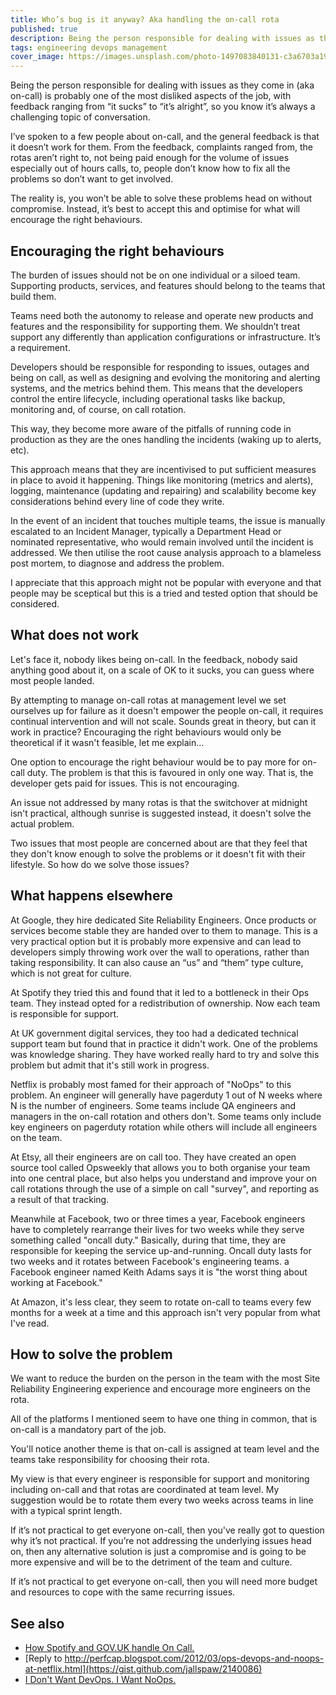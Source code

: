```yaml
---
title: Who’s bug is it anyway? Aka handling the on-call rota
published: true
description: Being the person responsible for dealing with issues as they come in (aka on-call) is probably one of the most disliked aspects of the job, with feedback ranging from “it sucks” to “it’s alright”, so you know it’s always a challenging topic of conversation. 
tags: engineering devops management
cover_image: https://images.unsplash.com/photo-1497083840131-c3a6703a198b?ixlib=rb-1.2.1&ixid=eyJhcHBfaWQiOjEyMDd9&auto=format&fit=crop&w=1489&q=80
---
```


Being the person responsible for dealing with issues as they come in (aka on-call) is probably one of the most disliked aspects of the job, with feedback ranging from “it sucks” to “it’s alright”, so you know it’s always a challenging topic of conversation.

I’ve spoken to a few people about on-call, and the general feedback is that it doesn’t work for them. From the feedback, complaints ranged from, the rotas aren’t right to, not being paid enough for the volume of issues especially out of hours calls, to, people don’t know how to fix all the problems so don’t want to get involved.

The reality is, you won’t be able to solve these problems head on without compromise. Instead, it’s best to accept this and optimise for what will encourage the right behaviours.

## Encouraging the right behaviours

The burden of issues should not be on one individual or a siloed team. Supporting products, services, and features should belong to the teams that build them.  

Teams need both the autonomy to release and operate new products and features and the responsibility for supporting them. We shouldn’t treat support any differently than application configurations or infrastructure. It’s a requirement. 
  
Developers should be responsible for responding to issues, outages and being on call, as well as designing and evolving the monitoring and alerting systems, and the metrics behind them. This means that the developers control the entire lifecycle, including operational tasks like backup, monitoring and, of course, on call rotation. 
  
This way, they become more aware of the pitfalls of running code in production as they are the ones handling the incidents (waking up to alerts, etc). 

This approach means that they are incentivised to put sufficient measures in place to avoid it happening. Things like monitoring (metrics and alerts), logging, maintenance (updating and repairing) and scalability become key considerations behind every line of code they write. 

In the event of an incident that touches multiple teams, the issue is manually escalated to an Incident Manager, typically a Department Head or nominated representative, who would remain involved until the incident is addressed. We then utilise the root cause analysis approach to a blameless post mortem, to diagnose and address the problem. 
  
I appreciate that this approach might not be popular with everyone and that people may be sceptical but this is a tried and tested option that should be considered. 

## What does not work
Let's face it, nobody likes being on-call. In the feedback, nobody said anything good about it, on a scale of OK to it sucks, you can guess where most people landed.

By attempting to manage on-call rotas at management level we set ourselves up for failure as it doesn't empower the people on-call, it requires continual intervention and will not scale. Sounds great in theory, but can it work in practice? Encouraging the right behaviours would only be theoretical if it wasn't feasible, let me explain... 

One option to encourage the right behaviour would be to pay more for on-call duty. The problem is that this is favoured in only one way. That is, the developer gets paid for issues. This is not encouraging.

An issue not addressed by many rotas is that the switchover at midnight isn't practical, although sunrise is suggested instead, it doesn't solve the actual problem.

Two issues that most people are concerned about are that they feel that they don't know enough to solve the problems or it doesn't fit with their lifestyle. So how do we solve those issues?

## What happens elsewhere
At Google, they hire dedicated Site Reliability Engineers. Once products or services become stable they are handed over to them to manage. This is a very practical option but it is probably more expensive and can lead to developers simply throwing work over the wall to operations, rather than taking responsibility. It can also cause an “us” and “them” type culture, which is not great for culture.

At Spotify they tried this and found that it led to a bottleneck in their Ops team. They instead opted for a redistribution of ownership. Now each team is responsible for support. 

At UK government digital services, they too had a dedicated technical support team but found that in practice it didn't work. One of the problems was knowledge sharing. They have worked really hard to try and solve this problem but admit that it's still work in progress.

Netflix is probably most famed for their approach of "NoOps" to this problem. An engineer will generally have pagerduty 1 out of N weeks where N is the number of engineers. Some teams include QA engineers and managers in the on-call rotation and others don't. Some teams only include key engineers on pagerduty rotation while others will include all engineers on the team.  

At Etsy, all their engineers are on call too. They have created an open source tool called Opsweekly that allows you to both organise your team into one central place, but also helps you understand and improve your on call rotations through the use of a simple on call "survey", and reporting as a result of that tracking. 

Meanwhile at Facebook, two or three times a year, Facebook engineers have to completely rearrange their lives for two weeks while they serve something called "oncall duty." Basically, during that time, they are responsible for keeping the service up-and-running. Oncall duty lasts for two weeks and it rotates between Facebook's engineering teams. a Facebook engineer named Keith Adams says it is "the worst thing about working at Facebook." 

At Amazon, it's less clear, they seem to rotate on-call to teams every few months for a week at a time and this approach isn't very popular from what I've read.

## How to solve the problem

We want to reduce the burden on the person in the team with the most Site Reliability Engineering experience and encourage more engineers on the rota. 

All of the platforms I mentioned seem to have one thing in common, that is on-call is a mandatory part of the job. 

You'll notice another theme is that on-call is assigned at team level and the teams take responsibility for choosing their rota. 

My view is that every engineer is responsible for support and monitoring including on-call and that rotas are coordinated at team level. My suggestion would be to rotate them every two weeks across teams in line with a typical sprint length.

If it’s not practical to get everyone on-call, then you've really got to question why it’s not practical. If you’re not addressing the underlying issues head on, then any alternative solution is just a compromise and is going to be more expensive and will be to the detriment of the team and culture.

If it’s not practical to get everyone on-call, then you will need more budget and resources to cope with the same recurring issues.

## See also
- [How Spotify and GOV.UK handle On Call.](https://blog.serverdensity.com/spotify-gov-uk-handle-on-call/)
- [Reply to http://perfcap.blogspot.com/2012/03/ops-devops-and-noops-at-netflix.html](https://gist.github.com/jallspaw/2140086)
- [I Don't Want DevOps. I Want NoOps.](https://go.forrester.com/blogs/11-02-07-i_dont_want_devops_i_want_noops/)

